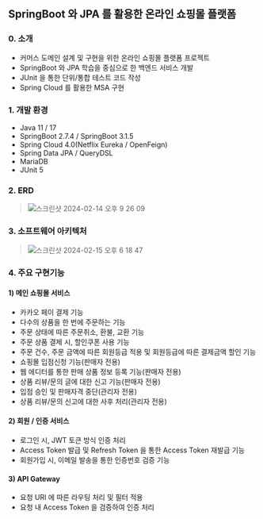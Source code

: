 ## SpringBoot 와 JPA 를 활용한 온라인 쇼핑몰 플랫폼

### 0. 소개
* 커머스 도메인 설계 및 구현을 위한 온라인 쇼핑몰 플랫폼 프로젝트
* SpringBoot 와 JPA 학습을 중심으로 한 백엔드 서비스 개발
* JUnit 을 통한 단위/통합 테스트 코드 작성
* Spring Cloud 를 활용한 MSA 구현

### 1. 개발 환경
* Java 11 / 17
* SpringBoot 2.7.4 / SpringBoot 3.1.5
* Spring Cloud 4.0(Netflix Eureka / OpenFeign)
* Spring Data JPA / QueryDSL
* MariaDB
* JUnit 5

### 2. ERD
>![스크린샷 2024-02-14 오후 9 26 09](https://github.com/dongha-byun/springboot-shoppingmall/assets/95368245/5d70c868-e300-4e38-93f5-70f4b85c046d)

### 3. 소프트웨어 아키텍처
>![스크린샷 2024-02-15 오후 6 18 47](https://github.com/dongha-byun/springboot-shoppingmall/assets/95368245/ae785155-b84f-471a-82ff-712c58e94072)

### 4. 주요 구현기능
#### 1) 메인 쇼핑몰 서비스
* 카카오 페이 결제 기능
* 다수의 상품을 한 번에 주문하는 기능
* 주문 상태에 따른 주문취소, 환불, 교환 기능
* 주문 상품 결제 시, 할인쿠폰 사용 기능
* 주문 건수, 주문 금액에 따른 회원등급 적용 및 회원등급에 따른 결제금액 할인 기능
* 쇼핑몰 입점신청 기능(판매자 전용)
* 웹 에디터를 통한 판매 상품 정보 등록 기능(판매자 전용)
* 상품 리뷰/문의 글에 대한 신고 기능(판매자 전용)
* 입점 승인 및 판매자격 중단(관리자 전용)
* 상품 리뷰/문의 신고에 대한 사후 처리(관리자 전용)

#### 2) 회원 / 인증 서비스
* 로그인 시, JWT 토큰 방식 인증 처리
* Access Token 발급 및 Refresh Token 을 통한 Access Token 재발급 기능
* 회원가입 시, 이메일 발송을 통한 인증번호 검증 기능

#### 3) API Gateway
* 요청 URI 에 따른 라우팅 처리 및 필터 적용
* 요청 내 Access Token 을 검증하여 인증 처리


